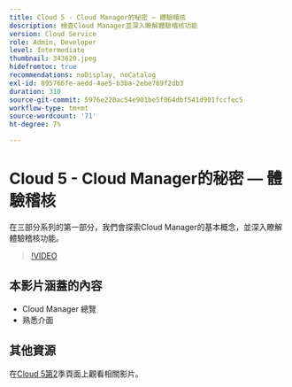 ```yaml
---
title: Cloud 5 - Cloud Manager的秘密 — 體驗稽核
description: 檢查Cloud Manager並深入瞭解體驗稽核功能
version: Cloud Service
role: Admin, Developer
level: Intermediate
thumbnail: 343620.jpeg
hidefromtoc: true
recommendations: noDisplay, noCatalog
exl-id: 895766fe-aedd-4ae5-b3ba-2ebe769f2db3
duration: 310
source-git-commit: 5976e220ac54e901be5f064dbf541d901fccfec5
workflow-type: tm+mt
source-wordcount: '71'
ht-degree: 7%

---
```


# Cloud 5 - Cloud Manager的秘密 — 體驗稽核

在三部分系列的第一部分，我們會探索Cloud Manager的基本概念，並深入瞭解體驗稽核功能。

>[!VIDEO](https://video.tv.adobe.com/v/343620?quality=12&learn=on)

## 本影片涵蓋的內容

+ Cloud Manager 總覽
+ 熟悉介面

## 其他資源

在[Cloud 5第2](../cloud5-season-2.md)季頁面上觀看相關影片。

